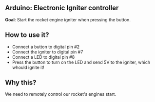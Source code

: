 ## Arduino: Electronic Igniter controller

**Goal**: Start the rocket engine igniter when pressing the button.

## How to use it?

- Connect a button to digital pin #2
- Connect the igniter to digital pin #7
- Connect a LED to digital pin #8
- Press the button to turn on the LED and send 5V to the igniter, which whould ignite it!

## Why this?

We need to remotely control our rocket's engines start.